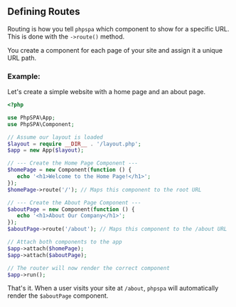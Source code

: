 ## Defining Routes

Routing is how you tell `phpspa` which component to show for a specific URL. This is done with the `->route()` method.

You create a component for each page of your site and assign it a unique URL path.

### Example:

Let's create a simple website with a home page and an about page.

```php
<?php

use PhpSPA\App;
use PhpSPA\Component;

// Assume our layout is loaded
$layout = require __DIR__ . '/layout.php';
$app = new App($layout);

// --- Create the Home Page Component ---
$homePage = new Component(function () {
   echo '<h1>Welcome to the Home Page!</h1>';
});
$homePage->route('/'); // Maps this component to the root URL

// --- Create the About Page Component ---
$aboutPage = new Component(function () {
   echo '<h1>About Our Company</h1>';
});
$aboutPage->route('/about'); // Maps this component to the /about URL

// Attach both components to the app
$app->attach($homePage);
$app->attach($aboutPage);

// The router will now render the correct component
$app->run();
```

That's it. When a user visits your site at `/about`, `phpspa` will automatically render the `$aboutPage` component.
